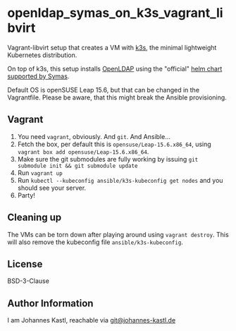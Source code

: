 # openldap_symas_on_k3s_vagrant_libvirt

Vagrant-libvirt setup that creates a VM with [k3s](https://k3s.io/), the minimal
lightweight Kubernetes distribution.

On top of k3s, this setup installs [OpenLDAP](openldap.org) using the "official"
[helm chart supported by Symas](https://github.com/symas/helm-openldap/).

Default OS is openSUSE Leap 15.6, but that can be changed in the Vagrantfile.
Please be aware, that this might break the Ansible provisioning.

## Vagrant

1. You need `vagrant`, obviously. And `git`. And Ansible...
1. Fetch the box, per default this is `opensuse/Leap-15.6.x86_64`, using
   `vagrant box add opensuse/Leap-15.6.x86_64`.
1. Make sure the git submodules are fully working by issuing
   `git submodule init && git submodule update`
1. Run `vagrant up`
1. Run `kubectl --kubeconfig ansible/k3s-kubeconfig get nodes` and you should
   see your server.
1. Party!

## Cleaning up

The VMs can be torn down after playing around using `vagrant destroy`. This will
also remove the kubeconfig file `ansible/k3s-kubeconfig`.

## License

BSD-3-Clause

## Author Information

I am Johannes Kastl, reachable via git@johannes-kastl.de
